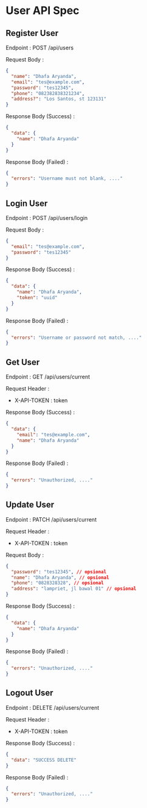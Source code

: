 # User API Spec

## Register User

Endpoint : POST /api/users

Request Body :

```json
{
  "name": "Dhafa Aryanda",
  "email": "tes@example.com",
  "password": "tes12345",
  "phone": "082382838321234",
  "address?": "Los Santos, st 123131"
}
```

Response Body (Success) :

```json
{
  "data": {
    "name": "Dhafa Aryanda"
  }
}
```

Response Body (Failed) :

```json
{
  "errors": "Username must not blank, ...."
}
```

## Login User

Endpoint : POST /api/users/login

Request Body :

```json
{
  "email": "tes@example.com",
  "password": "tes12345"
}
```

Response Body (Success) :

```json
{
  "data": {
    "name": "Dhafa Aryanda",
    "token": "uuid"
  }
}
```

Response Body (Failed) :

```json
{
  "errors": "Username or password not match, ...."
}
```

## Get User

Endpoint : GET /api/users/current

Request Header :

- X-API-TOKEN : token

Response Body (Success) :

```json
{
  "data": {
    "email": "tes@example.com",
    "name": "Dhafa Aryanda"
  }
}
```

Response Body (Failed) :

```json
{
  "errors": "Unauthorized, ...."
}
```

## Update User

Endpoint : PATCH /api/users/current

Request Header :

- X-API-TOKEN : token

Request Body :

```json
{
  "password": "tes12345", // opsional
  "name": "Dhafa Aryanda", // opsional
  "phone": "0828328328", // opsional
  "address": "lampriet, jl bawal 01" // opsional
}
```

Response Body (Success) :

```json
{
  "data": {
    "name": "Dhafa Aryanda"
  }
}
```

Response Body (Failed) :

```json
{
  "errors": "Unauthorized, ...."
}
```

## Logout User

Endpoint : DELETE /api/users/current

Request Header :

- X-API-TOKEN : token

Response Body (Success) :

```json
{
  "data": "SUCCESS DELETE"
}
```

Response Body (Failed) :

```json
{
  "errors": "Unauthorized, ...."
}
```
